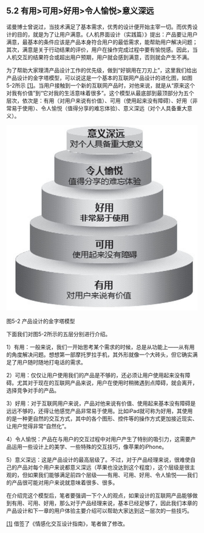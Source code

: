 ## 5.2 有用>可用>好用>令人愉悦>意义深远

诺曼博士曾说过，当技术满足了基本需求，优秀的设计便开始主宰一切。而优秀设计的目的，就是为了让用户满意。《人机界面设计（实践篇）》提出：产品要让用户满意，最基本的条件应该是产品本身符合用户的最低需求，能帮助用户解决问题；其次，满意是关于行动结果的评价，用户在操作完成过程中要有愉悦感。因此，当人机交互的结果符合或超出用户预期，用户就会感到满意，否则就会产生不满。

为了帮助大家理清产品设计工作的优先级，做到“好钢用在刀刃上”，这里我们给出产品设计的金字塔模型，可以说这是一个基本的互联网产品设计的进化图，如图5-2所示 [[1]](part0346.xhtml#ch1-back)。当用户接触到一个新的互联网产品时，对他来说，就是从“原来这个对我有价值”到“它对我的生活意味着很多”。这个模型从最底部到最顶部分为五个层次，依次是：有用（对用户来说有价值）、可用（使用起来没有障碍）、好用（非常易于使用）、令人愉悦（值得分享的难忘体验）、意义深远（对个人具备重大意义）。

![](images/image01464.jpeg)

图5-2 产品设计的金字塔模型

下面我们对图5-2所示的五层分别进行介绍。

1）有用：一般来说，我们一开始思考某个需求的时候，总是从功能上——从有用的角度解决问题。想想第一部摩托罗拉手机，其外形就像一个大砖头，但它确实满足了用户随时随地打电话的需求。

2）可用：仅仅让用户使用我们的产品是不够的，还必须让用户使用起来没有障碍。尤其对于现在的互联网产品来说，用户在使用时稍微遇到点障碍，就会离开，选择竞争对手的产品。

3）好用：对于互联网用户来说，产品对他来说有价值、使用起来基本没有障碍是远远不够的，还得让他感觉产品非常易于使用。比如iPad就可称为好用，其使用的是一种更自然的交互方式，其中的各个图形、控件等的操作方式更加接近现实、让用户觉得非常“自然化”。

4）令人愉悦：产品在与用户的交互过程中对用户产生了特别的吸引力，这需要产品运用一些设计上的美学、一些特殊的交互技巧，像苹果的iPhone。

5）意义深远：这是产品设计的最高层级了。不过，对于产品经理来说，很难使自己的产品对每个用户来说都意义深远（苹果也没达到这个程度），这个层级是很主观的，但如果我们能够满足前四个层级——有用、可用、好用、令人愉悦——我们的产品很可能对用户来说就意味着很多、很多。

在介绍完这个模型后，笔者要强调一下个人的观点，如果设计的互联网产品能够做到有用、可用、好用，那么对于产品经理来说，基本已经足够了，因此我们本章的产品设计和下一章的用户体验主要介绍可以帮助大家达到这一层次的一些技巧。

[[1]](part0346.xhtml#ch1) 借签了《情感化交互设计指南》，笔者做了修改。 
